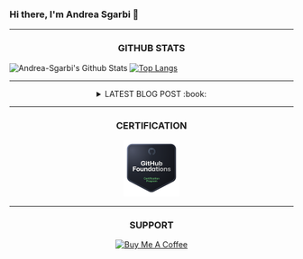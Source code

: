 ### Hi there, I'm Andrea Sgarbi 👋

---

<h3 align="center">GITHUB STATS</h3>

![Andrea-Sgarbi's Github Stats](https://github-readme-stats.vercel.app/api?username=Andrea-Sgarbi&show_icons=true&hide_border=true&count_private=true&theme=github_dark)
[![Top Langs](https://github-readme-stats.vercel.app/api/top-langs/?username=Andrea-Sgarbi&layout=compact&hide_border=true&count_private=true&theme=github_dark&langs_count=9)](https://github.com/anuraghazra/github-readme-stats)

---
    
<details align="center">
   <summary> LATEST BLOG POST :book: </summary>

<!-- BLOG-POST-LIST:START -->
- [No title](https://app.daily.dev/posts/5B9ShiWe5?utm_source=rss&utm_medium=bookmarks&utm_campaign=jZu2oVM8P7ANqyhPj594t)
- [Code Timeline Generator](https://app.daily.dev/posts/8d5kc29iZ?utm_source=rss&utm_medium=bookmarks&utm_campaign=jZu2oVM8P7ANqyhPj594t)
- [Data structures and algorithms cheat sheet for interviews](https://app.daily.dev/posts/BGTWOaguA?utm_source=rss&utm_medium=bookmarks&utm_campaign=jZu2oVM8P7ANqyhPj594t)
- [Password Cracking 101](https://app.daily.dev/posts/b76flEiLL?utm_source=rss&utm_medium=bookmarks&utm_campaign=jZu2oVM8P7ANqyhPj594t)
- [No title](https://app.daily.dev/posts/lYg4Averp?utm_source=rss&utm_medium=bookmarks&utm_campaign=jZu2oVM8P7ANqyhPj594t)
<!-- BLOG-POST-LIST:END -->

</details>

---

<h3 align="center">CERTIFICATION</h3>

<p align="center"><a href="https://www.credly.com/badges/97089e2d-8495-4007-b49e-de2d9d0d58a5/public_url" target="_blank"><img src="./src/github-foundations.png" alt="GitHub Foundations" style="height: 100px !important;width: 100px !important;" ></a></p>

---

<h3 align="center">SUPPORT</h3>

<p align="center"><a href="https://www.buymeacoffee.com/Andrea.Sgarbi" target="_blank"><img src="https://cdn.buymeacoffee.com/buttons/v2/default-yellow.png" alt="Buy Me A Coffee" style="height: 50px !important;width: 210px !important;" ></a></p>
